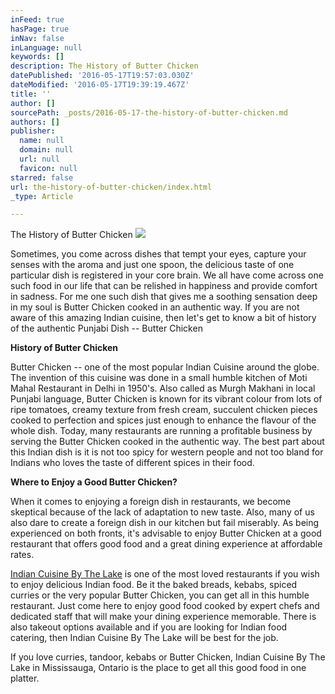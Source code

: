 ```yaml
---
inFeed: true
hasPage: true
inNav: false
inLanguage: null
keywords: []
description: The History of Butter Chicken
datePublished: '2016-05-17T19:57:03.030Z'
dateModified: '2016-05-17T19:39:19.467Z'
title: ''
author: []
sourcePath: _posts/2016-05-17-the-history-of-butter-chicken.md
authors: []
publisher:
  name: null
  domain: null
  url: null
  favicon: null
starred: false
url: the-history-of-butter-chicken/index.html
_type: Article

---
```

The History of Butter Chicken
![](https://the-grid-user-content.s3-us-west-2.amazonaws.com/0e087a7b-991f-4812-a215-715d987c4130.jpg)

Sometimes, you come across dishes that tempt your eyes, capture your senses with the aroma and just one spoon, the delicious taste of one particular dish is registered in your core brain. We all have come across one such food in our life that can be relished in happiness and provide comfort in sadness. For me one such dish that gives me a soothing sensation deep in my soul is Butter Chicken cooked in an authentic way. If you are not aware of this amazing Indian cuisine, then let's get to know a bit of history of the authentic Punjabi Dish -- Butter Chicken

**History of Butter Chicken**

Butter Chicken -- one of the most popular Indian Cuisine around the globe. The invention of this cuisine was done in a small humble kitchen of Moti Mahal Restaurant in Delhi in 1950's. Also called as Murgh Makhani in local Punjabi language, Butter Chicken is known for its vibrant colour from lots of ripe tomatoes, creamy texture from fresh cream, succulent chicken pieces cooked to perfection and spices just enough to enhance the flavour of the whole dish. Today, many restaurants are running a profitable business by serving the Butter Chicken cooked in the authentic way. The best part about this Indian dish is it is not too spicy for western people and not too bland for Indians who loves the taste of different spices in their food. 

**Where to Enjoy a Good Butter Chicken?**

When it comes to enjoying a foreign dish in restaurants, we become skeptical because of the lack of adaptation to new taste. Also, many of us also dare to create a foreign dish in our kitchen but fail miserably. As being experienced on both fronts, it's advisable to enjoy Butter Chicken at a good restaurant that offers good food and a great dining experience at affordable rates. 

[Indian Cuisine By The Lake][0] is one of the most loved restaurants if you wish to enjoy delicious Indian food. Be it the baked breads, kebabs, spiced curries or the very popular Butter Chicken, you can get all in this humble restaurant. Just come here to enjoy good food cooked by expert chefs and dedicated staff that will make your dining experience memorable. There is also takeout options available and if you are looking for Indian food catering, then Indian Cuisine By The Lake will be best for the job. 

If you love curries, tandoor, kebabs or Butter Chicken, Indian Cuisine By The Lake in Mississauga, Ontario is the place to get all this good food in one platter. 



[0]: http://indiancuisinebythelake.com/
